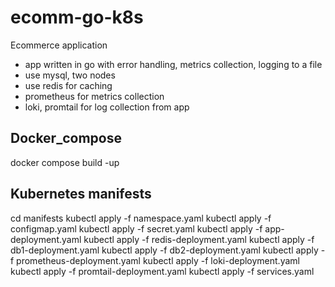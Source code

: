 # ecomm-go-k8s

Ecommerce application
- app written in go with error handling, metrics collection, logging to a file
- use mysql, two nodes
- use redis for caching
- prometheus for metrics collection
- loki, promtail for log collection from app

## Docker_compose
docker compose build -up

## Kubernetes manifests
cd manifests
kubectl apply -f namespace.yaml
kubectl apply -f configmap.yaml
kubectl apply -f secret.yaml
kubectl apply -f app-deployment.yaml
kubectl apply -f redis-deployment.yaml
kubectl apply -f db1-deployment.yaml
kubectl apply -f db2-deployment.yaml
kubectl apply -f prometheus-deployment.yaml
kubectl apply -f loki-deployment.yaml
kubectl apply -f promtail-deployment.yaml
kubectl apply -f services.yaml

